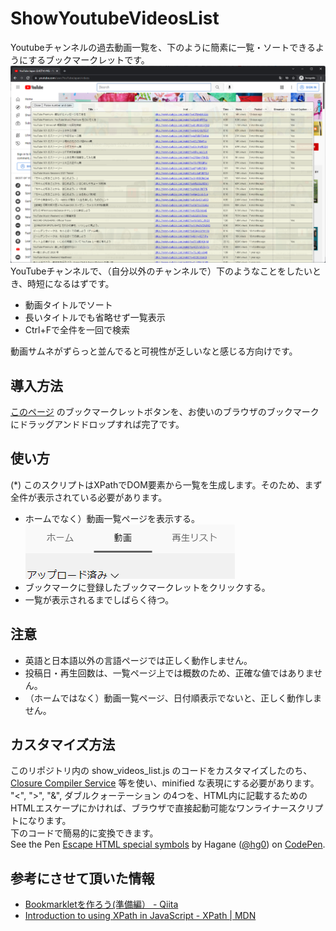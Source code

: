 # ShowYoutubeVideosList
Youtubeチャンネルの過去動画一覧を、下のように簡素に一覧・ソートできるようにするブックマークレットです。  
![screenshot1.png](./img/screenshot1.png)
YouTubeチャンネルで、（自分以外のチャンネルで）下のようなことをしたいとき、時短になるはずです。

- 動画タイトルでソート
- 長いタイトルでも省略せず一覧表示
- Ctrl+Fで全件を一回で検索

動画サムネがずらっと並んでると可視性が乏しいなと感じる方向けです。

## 導入方法
[このページ](https://haganech.github.io/ShowYoutubeVideosList/) のブックマークレットボタンを、お使いのブラウザのブックマークにドラッグアンドドロップすれば完了です。

## 使い方
(*) このスクリプトはXPathでDOM要素から一覧を生成します。そのため、まず全件が表示されている必要があります。

- ホームでなく）動画一覧ページを表示する。  
    ![screenshot2.png](./img/screenshot2.png)
- ブックマークに登録したブックマークレットをクリックする。
- 一覧が表示されるまでしばらく待つ。

## 注意
- 英語と日本語以外の言語ページでは正しく動作しません。
- 投稿日・再生回数は、一覧ページ上では概数のため、正確な値ではありません。
- （ホームではなく）動画一覧ページ、日付順表示でないと、正しく動作しません。

## カスタマイズ方法
このリポジトリ内の show_videos_list.js のコードをカスタマイズしたのち、[Closure Compiler Service](https://closure-compiler.appspot.com/) 等を使い、minified な表現にする必要があります。  
"<", ">", "&", ダブルクォーテーション の4つを、HTML内に記載するためのHTMLエスケープにかければ、ブラウザで直接起動可能なワンライナースクリプトになります。  
下のコードで簡易的に変換できます。  
<span>See the Pen <a href="https://codepen.io/hg0/pen/YzEgmGy">
  Escape HTML special symbols</a> by Hagane (<a href="https://codepen.io/hg0">@hg0</a>)
  on <a href="https://codepen.io">CodePen</a>.</span>

## 参考にさせて頂いた情報
- [Bookmarkletを作ろう(準備編） - Qiita](https://qiita.com/kanaxx/items/63debe502aacd73c3cb8)
- [Introduction to using XPath in JavaScript - XPath | MDN](https://developer.mozilla.org/en-US/docs/Web/XPath/Introduction_to_using_XPath_in_JavaScript)